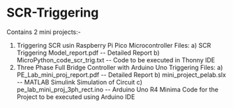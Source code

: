 # SCR-Triggering
Contains 2 mini projects:-
1) Triggering SCR usin Raspberry Pi Pico Microcontroller
       Files:
       a) SCR Triggering Model_report.pdf -- Detailed Report
       b) MicroPython_code_scr_trig.txt -- Code to be executed in Thonny IDE
2) Three Phase Full Bridge Controller with Arduino Uno Triggering
      Files:
      a) PE_Lab_mini_proj_report.pdf -- Detailed Report
      b) mini_project_pelab.slx -- MATLAB Simulink Simulation of Circuit
      c) pe_lab_mini_proj_3ph_rect.ino -- Arduino Uno R4 Minima Code for the Project to be executed using Arduino IDE

